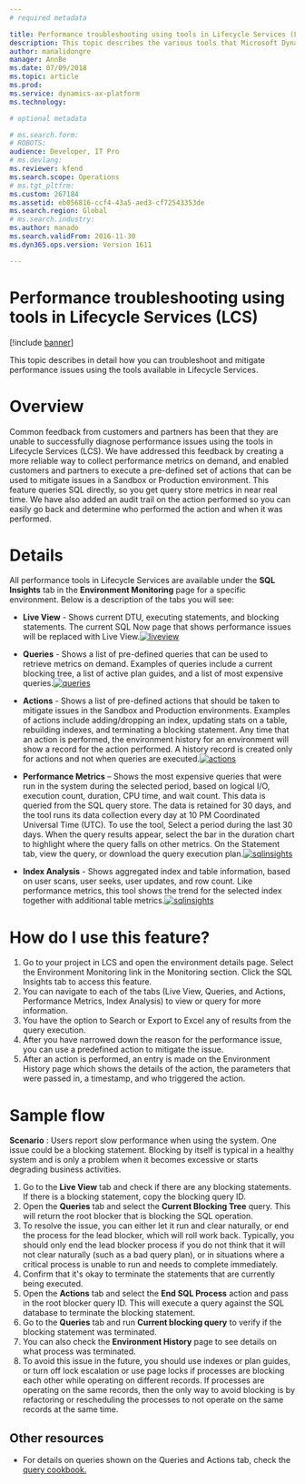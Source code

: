 ```yaml
---
# required metadata

title: Performance troubleshooting using tools in Lifecycle Services (LCS)
description: This topic describes the various tools that Microsoft Dynamics Lifecycle Services (LCS) provides to help you diagnose and mitigate performance issues in your Sandbox and Production environments.
author: manalidongre
manager: AnnBe
ms.date: 07/09/2018
ms.topic: article
ms.prod: 
ms.service: dynamics-ax-platform
ms.technology: 

# optional metadata

# ms.search.form: 
# ROBOTS: 
audience: Developer, IT Pro
# ms.devlang: 
ms.reviewer: kfend
ms.search.scope: Operations
# ms.tgt_pltfrm: 
ms.custom: 267184
ms.assetid: eb056816-ccf4-43a5-aed3-cf72543353de
ms.search.region: Global
# ms.search.industry: 
ms.author: manado
ms.search.validFrom: 2016-11-30
ms.dyn365.ops.version: Version 1611

---
```


# Performance troubleshooting using tools in Lifecycle Services (LCS)

[!include [banner](../includes/banner.md)]

This topic describes in detail how you can troubleshoot and mitigate performance issues using the tools available in Lifecycle Services.

# Overview

Common feedback from customers and partners has been that they are unable to successfully diagnose performance issues using the tools in Lifecycle Services (LCS). We have addressed this feedback by creating a more reliable way to collect performance metrics on demand, and enabled customers and partners to execute a pre-defined set of actions that can be used to mitigate issues in a Sandbox or Production environment. This feature queries SQL directly, so you get query store metrics in near real time. We have also added an audit trail on the action performed so you can easily go back and determine who performed the action and when it was performed.

# Details

All performance tools in Lifecycle Services are available under the **SQL Insights** tab in the **Environment Monitoring** page for a specific environment. Below is a description of the tabs you will see:

- **Live View** - Shows current DTU, executing statements, and blocking statements. The current SQL Now page that shows performance issues will be replaced with Live View.[![liveview](./media/LiveView.jpg)](./media/LiveView.jpg)

- **Queries** - Shows a list of pre-defined queries that can be used to retrieve metrics on demand. Examples of queries include a current blocking tree, a list of active plan guides, and a list of most expensive queries.[![queries](./media/Queries.jpg)](./media/Queries.jpg)

- **Actions** - Shows a list of pre-defined actions that should be taken to mitigate issues in the Sandbox and Production environments. Examples of actions include adding/dropping an index, updating stats on a table, rebuilding indexes, and terminating a blocking statement.  Any time that an action is performed, the environment history for an environment will show a record for the action performed. A history record is created only for actions and not when queries are executed.[![actions](./media/Actions.jpg)](./media/Actions.jpg)

- **Performance Metrics** – Shows the most expensive queries that were run in the system during the selected period, based on logical I/O, execution count, duration, CPU time, and wait count. This data is queried from the SQL query store. The data is retained for 30 days, and the tool runs its data collection every day at 10 PM Coordinated Universal Time (UTC). To use the tool, Select a period during the last 30 days. When the query results appear, select the bar in the duration chart to highlight where the query falls on other metrics. On the Statement tab, view the query, or download the query execution plan.[![sqlinsights](./media/sqlinsights-1024x512.jpg)](./media/sqlinsights.jpg)

- **Index Analysis** - Shows aggregated index and table information, based on user scans, user seeks, user updates, and row count. Like performance metrics, this tool shows the trend for the selected index together with additional table metrics.[![sqlinsights](./media/IndexAnalysis.jpg)](./media/IndexAnalysis.jpg)

# How do I use this feature?

1. Go to your project in LCS and open the environment details page. Select the Environment Monitoring link in the Monitoring section. Click the SQL Insights tab to access this feature.
2. You can navigate to each of the tabs (Live View, Queries, and Actions, Performance Metrics, Index Analysis) to view or query for more information.
3. You have the option to Search or Export to Excel any of results from the query execution.
4. After you have narrowed down the reason for the performance issue, you can use a predefined action to mitigate the issue.
5. After an action is performed, an entry is made on the Environment History page which shows the details of the action, the parameters that were passed in, a timestamp, and who triggered the action.

# Sample flow

**Scenario** : Users report slow performance when using the system. One issue could be a blocking statement. Blocking by itself is typical in a healthy system and is only a problem when it becomes excessive or starts degrading business activities.

1. Go to the **Live View** tab and check if there are any blocking statements. If there is a blocking statement, copy the blocking query ID.
2. Open the **Queries** tab and select the **Current Blocking Tree** query. This will return the root blocker that is blocking the SQL operation.
3. To resolve the issue, you can either let it run and clear naturally, or end the process for the lead blocker, which will roll work back. Typically, you should only end the lead blocker process if you do not think that it will not clear naturally (such as a bad query plan), or in situations where a critical process is unable to run and needs to complete immediately.
4. Confirm that it&#39;s okay to terminate the statements that are currently being executed.
5. Open the **Actions** tab and select the **End SQL Process** action and pass in the root blocker query ID. This will execute a query against the SQL database to terminate the blocking statement.
6. Go to the **Queries** tab and run **Current blocking query** to verify if the blocking statement was terminated.
7. You can also check the **Environment History** page to see details on what process was terminated.
8. To avoid this issue in the future, you should use indexes or plan guides, or turn off lock escalation or use page locks if processes are blocking each other while operating on different records. If processes are operating on the same records, then the only way to avoid blocking is by refactoring or rescheduling the processes to not operate on the same records at the same time.


## Other resources

- For details on queries shown on the Queries and Actions tab, check the [query cookbook.](https://docs.microsoft.com/en-us/dynamics365/unified-operations/dev-itpro/lifecycle-services/querycookbook)
